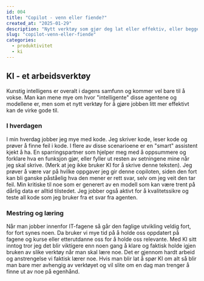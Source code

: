 ```yaml
---
id: 004
title: "Copilot - venn eller fiende?"
created_at: "2025-01-29"
description: "Nytt verktøy som gjør deg lat eller effektiv, eller begge deler?"
slug: "copilot-venn-eller-fiende"
categories: 
  - produktivitet
  - ki
---
```


## KI - et arbeidsverktøy

Kunstig intelligens er overalt i dagens samfunn og kommer vel bare til å vokse. Man kan mene mye om hvor "intelligente" disse agentene og modellene er, 
men som et nytt verktøy for å gjøre jobben litt mer effektivt kan de virke gode til.

### I hverdagen

I min hverdag jobber jeg mye med kode. Jeg skriver kode, leser kode og prøver å finne feil i kode. I flere av disse scenarioene er en "smart" assistent kjekt å ha. 
En sparringspartner som hjelper meg med å oppsummere og forklare hva en funksjon gjør, eller fyller ut resten av setningene mine når jeg skal skrive. 
(Merk at jeg ikke bruker KI for å skrive denne teksten). Jeg prøver å være var på hvilke oppgaver jeg gir denne copiloten, siden den fort kan bli ganske påståelig 
hva den mener er rett svar, selv om jeg veit den tar feil. Min kritiske til noe som er generert av en modell som kan være trent på dårlig data er alltid tilstedet. 
Jeg jobber også aktivt for å kvalitetssikre og teste all kode som jeg bruker fra et svar fra agenten.

### Mestring og læring

Når man jobber innenfor IT-fagene så går den faglige utvikling veldig fort, for fort synes noen. Da bruker vi mye tid på å holde oss oppdatert på fagene 
og kurse eller etterutdanne oss for å holde oss relevante. Med KI sitt inntog tror jeg det blir viktigere enn noen gang å klare og faktisk holde igjen bruken av 
slike verktøy når man skal lære noe. Det er gjennom hardt arbeid og anstrengelse vi faktisk lærer noe. Hvis man blir lat å spør KI om alt så blir man bare mer 
avhengig av verktøyet og vil slite om en dag man trenger å finne ut av noe på egenhånd. 